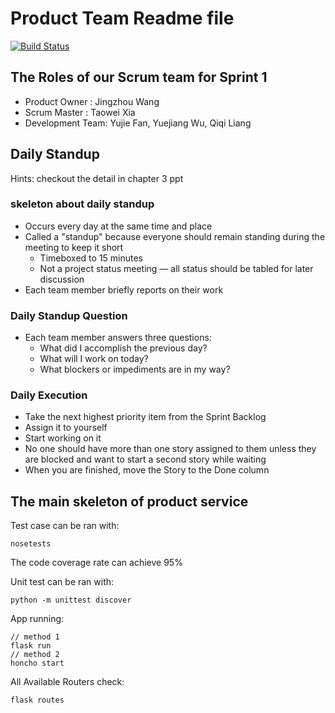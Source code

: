 # Product Team Readme file

[![Build Status](https://github.com/Tproducts/products/workflows/TDD%20Tests/badge.svg)](https://github.com/Tproducts/products/actions)

## The Roles of our Scrum team for Sprint 1

- Product Owner : Jingzhou Wang
- Scrum Master : Taowei Xia
- Development Team: Yujie Fan, Yuejiang Wu, Qiqi Liang

## Daily Standup

Hints: checkout the detail in chapter 3 ppt

### skeleton about daily standup

- Occurs every day at the same time and place
- Called a "standup" because everyone should remain standing during the meeting to keep it short
  - Timeboxed to 15 minutes
  - Not a project status meeting — all status should be tabled for later discussion
- Each team member briefly reports on their work

### Daily Standup Question

- Each team member answers three questions:
  - What did I accomplish the previous day?
  - What will I work on today?
  - What blockers or impediments are in my way?

### Daily Execution

- Take the next highest priority item from the Sprint Backlog
- Assign it to yourself
- Start working on it
- No one should have more than one story assigned to them unless they are blocked and want to start a second story while waiting
- When you are finished, move the Story to the Done column

## The main skeleton of product service

Test case can be ran with:

```
nosetests
```
The code coverage rate can achieve 95%

Unit test can be ran with:

```
python -m unittest discover
```

App running:

```
// method 1
flask run
// method 2
honcho start
```

All Available Routers check:

```
flask routes
```
